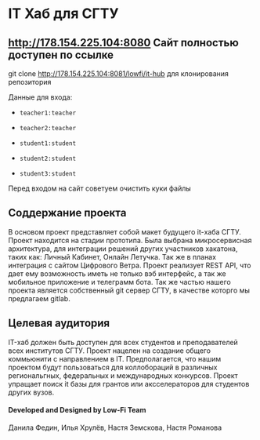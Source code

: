 # IT Хаб для СГТУ
## http://178.154.225.104:8080 Сайт полностью доступен по ссылке

git clone http://178.154.225.104:8081/lowfi/it-hub для клонирования репозитория
 

Данные для входа:
*     teacher1:teacher
*     teacher2:teacher
*     student1:student
*     student2:student
*     student3:student
Перед входом на сайт советуем очистить куки файлы

## Соддержание проекта

В основом проект представляет собой макет будущего it-хаба СГТУ. Проект находится на стадии прототипа. Была выбрана микросервисная архитектура, для интеграции решений других участников хакатона, таких как: Личный Кабинет, Онлайн Летучка. Так же в планах интеграция с сайтом Цифрового Ветра. Проект реализует REST API, что дает ему возможность иметь не только вэб интерфейс, а так же мобильное приложение и телеграмм бота. Так же частью нашего проекта является собственный git сервер СГТУ, в качестве которго мы предлагаем gitlab.

## Целевая аудитория

IT-хаб должен быть доступен для всех студентов и преподавателей всех институтов СГТУ. Проект нацелен на создание общего коммьюнити с направлением в IT. Предполагается, что нашим проектом будут пользоваться для коллобораций в различных региональгных, федеральных и международных конкурсов. Проект упращает поиск it базы для грантов или аксселераторов для студентов других вузов.

#### Developed and Designed by Low-Fi Team
Данила Федин, Илья Хрулёв, Настя Земскова, Настя Романова

